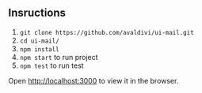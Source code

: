 ## Insructions


1. `git clone https://github.com/avaldivi/ui-mail.git`
2. `cd ui-mail/`
3. `npm install`
4. `npm start` to run project
5. `npm test` to run test

Open [http://localhost:3000](http://localhost:3000) to view it in the browser.


